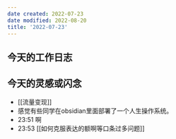 ```yaml
---
date created: 2022-07-23
date modified: 2022-08-20
title: '2022-07-23'
---
```


## 今天的工作日志

## 今天的灵感或闪念

- [[流量变现]]
- 感觉有些同学在obsidian里面部署了一个人生操作系统。
- 23:51 啊
- 23:53 [[如何克服表达的额啊等口条过多问题]]
